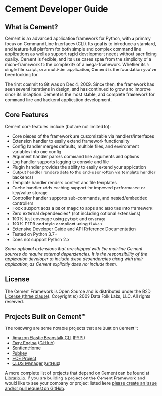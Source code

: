 # Cement Developer Guide

## What is Cement?

Cement is an advanced application framework for Python, with a primary focus on Command Line Interfaces (CLI). Its goal is to introduce a standard, and feature-full platform for both simple and complex command line applications as well as support rapid development needs without sacrificing quality. Cement is flexible, and its use cases span from the simplicity of a micro-framework to the complexity of a mega-framework. Whether its a single file script, or a multi-tier application, Cement is the foundation you've been looking for.

The first commit to Git was on Dec 4, 2009. Since then, the framework has seen several iterations in design, and has continued to grow and improve since its inception. Cement is the most stable, and complete framework for command line and backend application development.

## Core Features

Cement core features include (but are not limited to):

* Core pieces of the framework are customizable via handlers/interfaces
* Extension handler to easily extend framework functionality
* Config handler merges defaults, multiple files, and environment variables into one config
* Argument handler parses command line arguments and options
* Log handler supports logging to console and file
* Plugin handler provides the ability to easily extend your application
* Output handler renders data to the end-user (often via template handler backends)
* Template handler renders content and file templates
* Cache handler adds caching support for improved performance or key/value storage
* Controller handler supports sub-commands, and nested/embedded controllers
* Hook support adds a bit of magic to apps and also ties into framework
* Zero external dependencies\* (not including optional extensions)
* 100% test coverage using `pytest` and `coverage`
* 100% PEP8 and style compliant using `flake8`
* Extensive Developer Guide and API Reference Documentation
* Tested on Python 3.7+
* Does not support Python 2.x

_Some optional extensions that are shipped with the mainline Cement sources do require external dependencies. It is the responsibility of the application developer to include these dependencies along with their application, as Cement explicitly does not include them._

## License

The Cement Framework is Open Source and is distributed under the [BSD License (three clause)](https://opensource.org/licenses/BSD-3-Clause). Copyright (c) 2009 Data Folk Labs, LLC. All rights reserved.

## Projects Built on Cement™

The following are some notable projects that are Built on Cement™:

* [Amazon Elastic Beanstalk CLI](http://docs.aws.amazon.com/elasticbeanstalk/latest/dg/eb-cli3.html) ([PYPI](https://pypi.python.org/pypi/awsebcli))
* [Easy Engine](https://easyengine.io/) ([GitHub](https://github.com/EasyEngine/easyengine))
* [SentientHome](https://github.com/fxstein/SentientHome)
* [Pubkey](https://github.com/fxstein/pubkey)
* [HCE Project](http://hce-project.com/)
* [QLDS Manager](https://qlds-manager.readthedocs.io/en/stable/index.html) ([GitHub](https://github.com/rzeka/QLDS-Manager))

A more complete list of projects that depend on Cement can be found at [Librario.io](https://libraries.io/pypi/cement/usage). If you are building a project on the Cement Framework and would like to see your company or project listed here [please create an issue and/or pull request on GitHub](https://github.com/datafolklabs/cement/).
